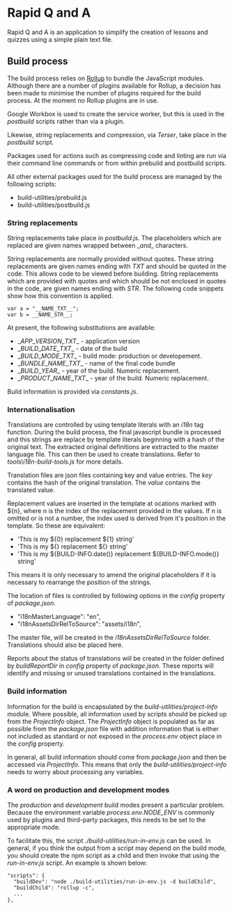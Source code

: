 # Rapid Q and A

Rapid Q and A is an application to simplify the creation of lessons and quizzes
using a simple plain text file.

## Build process

The build process relies on [Rollup](https://rollupjs.org/) to bundle the
JavaScript modules. Although there are a number of plugins available for Rollup,
a decision has been made to minimise the number of plugins required for the
build process. At the moment no Rollup plugins are in use.

Google Workbox is used to create the service worker, but this is used in the
_postbuild_ scripts rather than via a plugin.

Likewise, string replacements and compression, via _Terser_, take place in the
_postbuild_ script.

Packages used for actions such as compressing code and linting are run via their
command line commands or from within prebuild and postbuild scripts.

All other external packages used for the build process are managed by the
following scripts:

- build-utilities/prebuild.js
- build-utilities/postbuild.js

### String replacements

String replacements take place in _postbuild.js_. The placeholders which are
replaced are given names wrapped between $\_ and \_$ characters.

String replacements are normally provided without quotes. These string
replacements are given names ending with _TXT_ and should be quoted in the code.
This allows code to be viewed before building. String replacements which are
provided with quotes and which should be not enclosed in quotes in the code, are
given names ending with _STR_. The following code snippets show how this
convention is applied.

```
var a = "__NAME_TXT__";
var b = __NAME_STR__;
```

At present, the following substitutions are available:

- $\_APP\_VERSION\_TXT\_$ - application version
- $\_BUILD\_DATE\_TXT\_$ - date of the build
- $\_BUILD\_MODE\_TXT\_$ - build mode: production or developement.
- $\_BUNDLE\_NAME\_TXT\_$ - name of the final code bundle
- $\_BUILD\_YEAR\_$ - year of the build. Numeric replacement.
- $\_PRODUCT\_NAME\_TXT\_$ - year of the build. Numeric replacement.

Build information is provided via _constants.js_.

### Internationalisation

Translations are controlled by using template literals with an _i18n_ tag
function. During the build process, the final javascript bundle is processed and
this strings are replace by template literals beginning with a hash of the
original text. The extracted original definitions are extracted to the master
language file. This can then be used to create translations. Refer to
_tools\i18n-build-tools.js_ for more details.

Translation files are json files containing key and value entries. The _key_
contains the hash of the original translation. The _value_ contains the
translated value.

Replacement values are inserted in the template at ocations marked with ${n},
where n is the index of the replacement provided in the values. If n is omitted
or is not a number, the index used is derived from it's position in the
template. So these are equivalent:

- 'This is my ${0} replacement ${1} string'
- 'This is my ${} replacement ${} string'
- 'This is my ${BUILD-INFO.date()} replacement ${BUILD-INFO.mode()} string'

This means it is only necessary to amend the original placeholders if it is
necessary to rearrange the position of the strings.

The location of files is controlled by following options in the _config_
property of _package.json_.

- "i18nMasterLanguage": "en",
- "i18nAssetsDirRelToSource": "assets/i18n",

The master file, will be created in the _i18nAssetsDirRelToSource_ folder.
Translations should also be placed here.

Reports about the status of translations will be created in the folder defined
by _buildReportDir_ in _config_ property of _package.json_. These reports will
identify and missing or unused translations contained in the translations.

### Build information

Information for the build is encapsulated by the _build-utilities/project-info_
module. Where possible, all information used by scripts should be picked up from
the _ProjectInfo_ object. The _ProjectInfo_ object is populated as far as
possible from the _package.json_ file with addition information that is either
not included as standard or not exposed in the _process.env_ object place in the
_config_ property.

In general, all build information should come from _package.json_ and then be
accessed via _ProjectInfo_. This means that only the
_build-utilities/project-info_ needs to worry about processing any variables.

### A word on production and development modes

The _production_ and _development_ build modes present a particular problem.
Because the environment variable _process.env.NODE_ENV_ is commonly used by
plugins and third-party packages, this needs to be set to the appropriate mode.

To facilitate this, the script _./build-utilities/run-in-env.js_ can be used. In
general, if you think the output from a script may depend on the build mode, you
should create the npm script as a child and then invoke that using the
_run-in-env.js_ script. An example is shown below:

    "scripts": {
      "buildDev": "node ./build-utilities/run-in-env.js -d buildChild",
      "buildChild": "rollup -c",
      ...
    },
